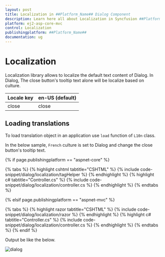 ```yaml
---
layout: post
title: Localization in ##Platform_Name## Dialog Component
description: Learn here all about Localization in Syncfusion ##Platform_Name## Dialog component of Syncfusion Essential JS 2 and more.
platform: ej2-asp-core-mvc
control: Localization
publishingplatform: ##Platform_Name##
documentation: ug
---
```



# Localization

Localization library allows to localize the default text content of
Dialog. In Dialog, The close button's tooltip text alone will be localize based on culture.

| Locale key | en-US (default)  |
|------|------|
| close |  close |

## Loading translations

To load translation object in an application use `load` function of `L10n` class.

In the below sample, `French` culture is set to Dialog and change the close button's tooltip
text.

{% if page.publishingplatform == "aspnet-core" %}

{% tabs %}
{% highlight cshtml tabtitle="CSHTML" %}
{% include code-snippet/dialog/localization/tagHelper %}
{% endhighlight %}
{% highlight c# tabtitle="Controller.cs" %}
{% include code-snippet/dialog/localization/controller.cs %}
{% endhighlight %}
{% endtabs %}

{% elsif page.publishingplatform == "aspnet-mvc" %}

{% tabs %}
{% highlight razor tabtitle="CSHTML" %}
{% include code-snippet/dialog/localization/razor %}
{% endhighlight %}
{% highlight c# tabtitle="Controller.cs" %}
{% include code-snippet/dialog/localization/controller.cs %}
{% endhighlight %}
{% endtabs %}
{% endif %}



Output be like the below.

![dialog](./images/dialog-locale.png)